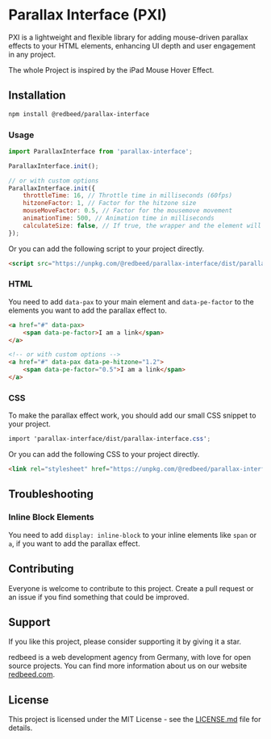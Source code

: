 # Parallax Interface (PXI)

PXI is a lightweight and flexible library for adding mouse-driven parallax effects to your HTML elements, enhancing UI
depth and user engagement in any project.

The whole Project is inspired by the iPad Mouse Hover Effect.

## Installation

```bash
npm install @redbeed/parallax-interface
```

### Usage

```javascript
import ParallaxInterface from 'parallax-interface';

ParallaxInterface.init();

// or with custom options
ParallaxInterface.init({
    throttleTime: 16, // Throttle time in milliseconds (60fps)
    hitzoneFactor: 1, // Factor for the hitzone size
    mouseMoveFactor: 0.5, // Factor for the mousemove movement
    animationTime: 500, // Animation time in milliseconds
    calculateSize: false, // If true, the wrapper and the element will have a fixed size (based on the element's size)
});
```

Or you can add the following script to your project directly.

```html
<script src="https://unpkg.com/@redbeed/parallax-interface/dist/parallax-interface.min.js"></script>
```

### HTML

You need to add `data-pax` to your main element and `data-pe-factor` to the elements you want to add the parallax effect
to.

```html
<a href="#" data-pax>
    <span data-pe-factor>I am a link</span>
</a>

<!-- or with custom options -->
<a href="#" data-pax data-pe-hitzone="1.2">
    <span data-pe-factor="0.5">I am a link</span>
</a>
```

### CSS

To make the parallax effect work, you should add our small CSS snippet to your project.

```scss
import 'parallax-interface/dist/parallax-interface.css';
```

Or you can add the following CSS to your project directly.

```html
<link rel="stylesheet" href="https://unpkg.com/@redbeed/parallax-interface/dist/parallax-interface.css"/>
```

## Troubleshooting

### Inline Block Elements

You need to add `display: inline-block` to your inline elements like `span` or `a`, if you want to add the parallax
effect.

## Contributing

Everyone is welcome to contribute to this project. Create a pull request or an issue if you find something that could be
improved.

## Support

If you like this project, please consider supporting it by giving it a star.

redbeed is a web development agency from Germany, with love for open source projects. 
You can find more information about us on our website [redbeed.com](https://redbeed.com).

## License

This project is licensed under the MIT License - see the [LICENSE.md](LICENSE.md) file for details.



